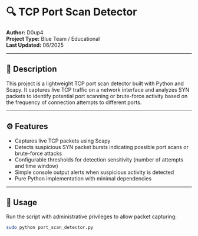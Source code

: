 # 🔍 TCP Port Scan Detector

**Author:**  D0up4  
**Project Type:** Blue Team / Educational  
**Last Updated:** 06/2025

---

## 📘 Description

This project is a lightweight TCP port scan detector built with Python and Scapy. It captures live TCP traffic on a network interface and analyzes SYN packets to identify potential port scanning or brute-force activity based on the frequency of connection attempts to different ports.

---

## ⚙️ Features

- Captures live TCP packets using Scapy
- Detects suspicious SYN packet bursts indicating possible port scans or brute-force attacks
- Configurable thresholds for detection sensitivity (number of attempts and time window)
- Simple console output alerts when suspicious activity is detected
- Pure Python implementation with minimal dependencies

---

## 🚀 Usage

Run the script with administrative privileges to allow packet capturing:

```bash
sudo python port_scan_detector.py
